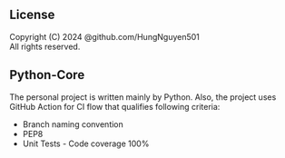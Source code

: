 License
---

Copyright (C) 2024 @github.com/HungNguyen501<br>
All rights reserved.

Python-Core
---

The personal project is written mainly by Python. Also, the project uses GitHub Action for CI flow that qualifies following criteria:
- Branch naming convention
- PEP8
- Unit Tests - Code coverage 100%
